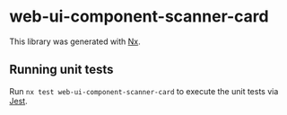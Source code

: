 # web-ui-component-scanner-card

This library was generated with [Nx](https://nx.dev).

## Running unit tests

Run `nx test web-ui-component-scanner-card` to execute the unit tests via [Jest](https://jestjs.io).
